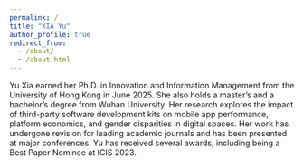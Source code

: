 ```yaml
---
permalink: /
title: "XIA Yu"
author_profile: true
redirect_from: 
  - /about/
  - /about.html
---
```


Yu Xia earned her Ph.D. in Innovation and Information Management from the University of Hong Kong in June 2025. She also holds a master’s and a bachelor’s degree from Wuhan University. Her research explores the impact of third-party software development kits on mobile app performance, platform economics, and gender disparities in digital spaces. Her work has undergone revision for leading academic journals and has been presented at major conferences. Yu has received several awards, including being a Best Paper Nominee at ICIS 2023.
